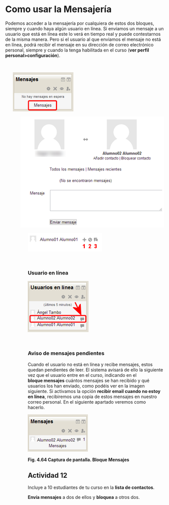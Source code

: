 
# Como usar la Mensajería

Podemos acceder a la mensajería por cualquiera de estos dos bloques, siempre y cuando haya algún usuario en línea. Si enviamos un mensaje a un usuario que está en línea este lo verá en tiempo real y puede contestarnos de la misma manera. Pero si el usuario al que enviamos el mensaje no está en línea, podrá recibir el mensaje en su dirección de correo electrónico personal, siempre y cuando la tenga habilitada en el curso (**ver perfil personal&gt;configuración**).

 

<ul>

![](https://raw.githubusercontent.com/catedu/curso-moodle/master/img/mensajes.1.png)
<ul>

![](https://raw.githubusercontent.com/catedu/curso-moodle/master/img/escribir_mensaje.png)

<li style="list-style-type: none;">
<ul>

![](https://raw.githubusercontent.com/catedu/curso-moodle/master/img/mensajes_botones.png)

 

### Usuario en línea


![](https://raw.githubusercontent.com/catedu/curso-moodle/master/img/mensajes_desde_usuarios_en_linea.png)

 

### **Aviso de mensajes pendientes**

Cuando el usuario no está en línea y recibe mensajes, estos quedan pendientes de leer. El sistema avisará de ello la siguiente vez que el usuario entre en el curso, indicando en el **bloque mensajes** cuántos mensajes se han recibido y qué usuarios los han enviado, como podéis ver en la imagen siguiente. Si activamos la opción ****recibir email cuando no estoy en línea****, recibiremos una copia de estos mensajes en nuestro correo personal. En el siguiente apartado veremos como hacerlo. 


![](https://raw.githubusercontent.com/catedu/curso-moodle/master/img/mensaje_sin_leer.png)

**Fig. 4.64 Captura de pantalla. Bloque Mensajes**

## Actividad 12


Incluye a 10 estudiantes de tu curso en la **lista de contactos**.



**Envía mensajes** a dos de ellos y **bloquea** a otros dos.


